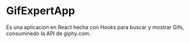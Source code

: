 # GifExpertApp

Es una aplicacion en React hecha con Hooks para buscar y mostrar Gifs, consuminedo la API de giphy.com.